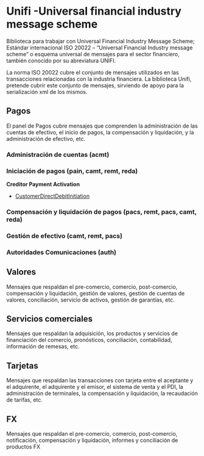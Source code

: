 # Unifi -Universal financial industry message scheme

Biblioteca para trabajar con Universal Financial Industry Message Scheme; Estándar internacional ISO 20022 – “Universal Financial Industry message scheme” o esquema universal de mensajes para el sector financiero, también conocido por su abreviatura UNIFI.

La norma ISO 20022 cubre el conjunto de mensajes utilizados en las transacciones relacionadas con la industria financiera. La biblioteca Unifi, pretende cubrir este conjunto de mensajes, sirviendo de apoyo para la serialización xml de los mismos.

## Pagos

El panel de Pagos cubre mensajes que comprenden la administración de las cuentas de efectivo, el inicio de pagos, la compensación y liquidación, y la administración de efectivo, etc.

### Administración de cuentas (acmt)

### Iniciación de pagos (pain, camt, remt, reda)

**Creditor Payment Activation**

* [CustomerDirectDebitInitiation](https://github.com/mdiago/Unifi/wiki/001-CustomerDirectDebitInitiation)

### Compensación y liquidación de pagos (pacs, remt, pacs, camt, reda)

### Gestión de efectivo (camt, remt, pacs)

### Autoridades Comunicaciones (auth)

## Valores

Mensajes que respaldan el pre-comercio, comercio, post-comercio, compensación y liquidación, gestión de valores, gestión de cuentas de valores, conciliación, servicio de activos, gestión de garantías, etc.

## Servicios comerciales

Mensajes que respaldan la adquisición, los productos y servicios de financiación del comercio, pronósticos, conciliación, contabilidad, información de remesas, etc.

## Tarjetas

Mensajes que respaldan las transacciones con tarjeta entre el aceptante y el adquirente, el adquirente y el emisor, el sistema de venta y el PDI, la administración de terminales, la compensación y liquidación, la recaudación de tarifas, etc.

## FX

Mensajes que respaldan el pre-comercio, comercio, post-comercio, notificación, compensación y liquidación, informes y conciliación de productos FX

